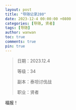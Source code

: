 ```yaml
---
layout: post
title: "导随记录280"
date: 2023-12-4 00:00:00 +0800
categories: [导随, 贤者]
tags: [导随]
author: wanwan
toc: true
comments: true
pin: true
---
```

> 日期：2023.12.4
>
> 等级：34
>
> 副本：泰坦讨伐战
>
> 职业：贤者

福报！